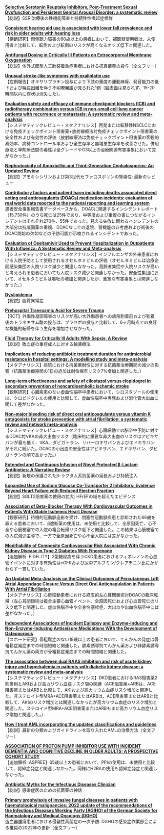 [**Selective Serotonin Reuptake Inhibitors, Post-Treatment Sexual Dysfunction and Persistent Genital Arousal Disorder: a systematic review**](https://pubmed.ncbi.nlm.nih.gov/37294623/)  
【総説】SSRI治療後の性機能障害と持続性性喚起症候群

[**Consistent hearing aid use is associated with lower fall prevalence and risk in older adults with hearing loss**](https://pubmed.ncbi.nlm.nih.gov/37314100/)  
【横断研究】両側聴力障害の60歳以上の患者において、補聴器使用者は、未使用者と比較して、転倒および転倒のリスクが高くなるオッズ低下と関連した。

[**Antifungal Dosing in Critically Ill Patients on Extracorporeal Membrane Oxygenation**](https://pubmed.ncbi.nlm.nih.gov/37300631/)  
【総説】体外式膜型人工肺装着重症患者における抗真菌薬の投与（全文フリー）

[**Unusual stroke-like symptoms with oxaliplatin use**](https://pubmed.ncbi.nlm.nih.gov/37323007/)  
【症例報告】オキサリプラチン投与により下肢の重度の運動麻痺、発音能力の低下および喚語困難を伴う不明瞭発語が見られた1例（脳虚血は見られず、15-20時間以内に症状は消失した）。

[**Evaluation safety and efficacy of immune checkpoint blockers (ICB) and radiotherapy combination versus ICB in non-small cell lung cancer patients with recurrence or metastasis: A systematic review and meta-analysis**](https://pubmed.ncbi.nlm.nih.gov/37323098/)  
【システマティックレビュー・メタアナリシス】再発または転移性NSCLCにおける免疫チェックポイント阻害薬+放射線療法対免疫チェックポイント阻害薬の安全性および有効性の評価（放射線療法は免疫チェックポイント阻害薬の客観的奏効率、病勢コントロール率および全生存率と無増悪生存率を改善させた。併用療法と単剤療法間の毒性は全グレードやG3以上の治療関連有害事象において差がなかった。）

[**Nephrotoxicity of Amoxicillin and Third-Generation Cephalosporins: An Updated Review**](https://pubmed.ncbi.nlm.nih.gov/37310614/)  
【総説】アモキシシリンおよび第3世代セファロスポリンの腎毒性: 最新のレビュー

[**Contributory factors and patient harm including deaths associated direct acting oral anticoagulants (DOACs) medication incidents: evaluation of real world data reported to the national reporting and learning system**](https://pubmed.ncbi.nlm.nih.gov/37313587/)  
患者安全事象報告書データベースから、DOACに関連するインシデントレポート（15,730件）のうち死亡は25件であり、中等度および重度の害につながるインシデントはそれぞれ270件、55件であった。見える失敗に関わるインシデントの大部分は抗凝固薬の重複、DOACなしでの退院、腎機能の非考慮および術後のDOAC開始の欠如などの予防可能が示唆されるインシデントであった。

[**Evaluation of Oseltamivir Used to Prevent Hospitalization in Outpatients With Influenza: A Systematic Review and Meta-analysis**](https://pubmed.ncbi.nlm.nih.gov/37306992/)  
【システマティックレビュー・メタアナリシス】インフルエンザの外来患者における入院予防として使用されるオセルタミビルの評価（オセルタミビルは治療企図感染集団の入院リスク減少と関連しなかった。高齢者集団や入院リスクが高いと考えられる患者においても入院リスク減少と関連しなかった。安全性集団において、オセルタミビルは嘔吐の増加と関連したが、重篤な有害事象とは関連しなかった。）

[**Dyslipidemia**](https://pubmed.ncbi.nlm.nih.gov/37307585/)  
【総説】脂質異常症

[**Prehospital Tranexamic Acid for Severe Trauma**](https://pubmed.ncbi.nlm.nih.gov/37314244/)  
【RCT】外傷性凝固障害のリスクが高い大外傷患者への病院到着前および到着後のトラネキサム酸の投与は、プラセボの投与と比較して、6ヶ月時点での良好な機能的転帰を伴う生存を増加させなかった。

[**Fluid Therapy for Critically Ill Adults With Sepsis: A Review**](https://pubmed.ncbi.nlm.nih.gov/37314271/)  
【総説】敗血症の重症成人に対する輸液療法

[**Implications of reducing antibiotic treatment duration for antimicrobial resistance in hospital settings: A modelling study and meta-analysis**](https://pubmed.ncbi.nlm.nih.gov/37319169/)  
【メタアナリシス】病院における抗菌薬耐性に対する抗菌薬治療期間の減少の影響（抗菌薬治療期間の1日の追加は耐性保有リスク7%増加と関連した。）

[**Long-term effectiveness and safety of cilostazol versus clopidogrel in secondary prevention of noncardioembolic ischemic stroke**](https://pubmed.ncbi.nlm.nih.gov/37310478/)  
【観察研究】心臓疾患のない虚血性脳卒中患者において、シロスタゾールの使用は、クロピドグレルの使用と比較して、虚血性脳卒中再発および消化管大出血に関して差がなかった。

[**Non-major bleeding risk of direct oral anticoagulants versus vitamin K antagonists for stroke prevention with atrial fibrillation: a systematic review and network meta-analysis**](https://pubmed.ncbi.nlm.nih.gov/37310479/)  
【システマティックレビュー・メタアナリシス】心房細動での脳卒中予防に対するDOAC対VKAの非大出血リスク（臨床的に重要な非大出血のリスクはアピキサバンが最も低く、VKA、ダビガトラン、リバーロキサバンおよびエドキサバンがそれに続いた。DOACの小出血の安全性はアピキサバン、エドキサバン、ダビガトランの順で高かった。）

[**Extended and Continuous Infusion of Novel Protected β-Lactam Antibiotics: A Narrative Review**](https://pubmed.ncbi.nlm.nih.gov/37314633/)  
【総説】新規の保護されたβ-ラクタム系抗菌薬の延長および持続注入

[**Expanded Use of Sodium Glucose Co-Transporter 2 Inhibitors: Evidence Beyond Heart Failure with Reduced Ejection Fraction**](https://pubmed.ncbi.nlm.nih.gov/37323057/)  
【総説】SGLT2阻害薬の使用の拡大: HFrEFの域を超えたエビデンス

[**Association of Beta-Blocker Therapy With Cardiovascular Outcomes in Patients With Stable Ischemic Heart Disease**](https://pubmed.ncbi.nlm.nih.gov/37316110/)  
【観察研究】待機的冠動脈造影を受け、閉塞性冠動脈疾患と診断された66歳を超える患者において、β遮断薬の使用は、未使用と比較して、全原因死亡、心不全や心筋梗塞での入院の複合転帰リスク低下と関連した。この結果は心筋梗塞での入院減少主導で、一方で全原因死亡や心不全入院には差がなかった。

[**Modifiability of Composite Cardiovascular Risk Associated With Chronic Kidney Disease in Type 2 Diabetes With Finerenone**](https://pubmed.ncbi.nlm.nih.gov/37314801/)  
【追加解析: FIDELITY】2型糖尿病を伴うCKD患者におけるフィネレノンの心血管イベントに対する有効性はeGFRおよび尿中アルブミン/クレアチニン比にかかわらず一貫していた。

[**An Updated Meta-Analysis on the Clinical Outcomes of Percutaneous Left Atrial Appendage Closure Versus Direct Oral Anticoagulation in Patients With Atrial Fibrillation**](https://pubmed.ncbi.nlm.nih.gov/37321026/)  
【メタアナリシス】心房細動患者における経皮的左心耳閉鎖術対DOACの臨床転帰（左心耳閉鎖術は複合主要心血管イベント、全原因死亡および心血管死亡のリスク低下と関連した。虚血性脳卒中や全身性塞栓症、大出血や出血性脳卒中には差がなかった。）

[**Independent Associations of Incident Epilepsy and Enzyme-Inducing and Non-Enzyme-Inducing Antiseizure Medications With the Development of Osteoporosis**](https://pubmed.ncbi.nlm.nih.gov/37306981/)  
【コホート研究】骨粗鬆症のない18歳以上の患者において、てんかんの発症は骨粗鬆症発症までの時間短縮と関連した。酵素誘導抗てんかん薬および非酵素誘導抗てんかん薬の両方が骨粗鬆症発症までの時間短縮と関連した。

[**The association between dual RAAS inhibition and risk of acute kidney injury and hyperkalemia in patients with diabetic kidney disease: a systematic review and meta-analysis**](https://pubmed.ncbi.nlm.nih.gov/37309038/)  
【システマティックレビュー・メタアナリシス】DKD患者におけるRAS阻害薬2剤併用とAKIおよび高カリウム血症リスク間の関連（ACE阻害薬+ARBは、ACE阻害薬またはARBと比較して、AKIおよび高カリウム血症リスク増加と関連した。非ステロイド型MRA+ACE阻害薬またはARBは、ACE阻害薬またはARBと比較して、AKIのリスク増加とは関連しなかったが高カリウム血症のリスク増加と関連した。ステロイド型MRA+ACE阻害薬またはARBもまた高カリウム血症リスク増加と関連した。）

[**How I treat AML incorporating the updated classifications and guidelines**](https://pubmed.ncbi.nlm.nih.gov/36758209/)  
【総説】最新の分類およびガイドラインを取り入れたAMLの治療方法（全文フリー）

[**ASSOCIATION OF PROTON PUMP INHIBITOR USE WITH INCIDENT DEMENTIA AND COGNITIVE DECLINE IN OLDER ADULTS: A PROSPECTIVE COHORT STUDY**](https://pubmed.ncbi.nlm.nih.gov/37315867/)  
【追加解析: ASPREE】65歳以上の患者において、PPIの使用は、未使用と比較して、認知症発症と関連しなかった。同様にH2RAの使用も認知症発症と関連しなかった。

[**Antibiotic Myths for the Infectious Diseases Clinician**](https://pubmed.ncbi.nlm.nih.gov/37310038/)  
【総説】感染症医のための抗菌薬の神話

[**Primary prophylaxis of invasive fungal diseases in patients with haematological malignancies: 2022 update of the recommendations of the Infectious Diseases Working Party (AGIHO) of the German Society for Haematology and Medical Oncology (DGHO)**](https://pubmed.ncbi.nlm.nih.gov/37311136/)  
造血器腫瘍患者における侵襲性真菌症の一次予防: DGHOの感染症作業部会による推奨の2022年の更新（全文フリー）
